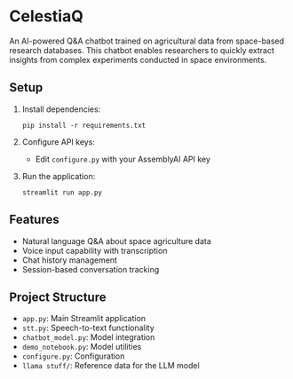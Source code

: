 # CelestiaQ

An AI-powered Q&A chatbot trained on agricultural data from space-based research databases. This chatbot enables researchers to quickly extract insights from complex experiments conducted in space environments.

## Setup

1. Install dependencies:
   ```
   pip install -r requirements.txt
   ```

2. Configure API keys:
   - Edit `configure.py` with your AssemblyAI API key

3. Run the application:
   ```
   streamlit run app.py
   ```

## Features

- Natural language Q&A about space agriculture data
- Voice input capability with transcription
- Chat history management
- Session-based conversation tracking

## Project Structure

- `app.py`: Main Streamlit application
- `stt.py`: Speech-to-text functionality
- `chatbot_model.py`: Model integration
- `demo_notebook.py`: Model utilities
- `configure.py`: Configuration
- `llama stuff/`: Reference data for the LLM model